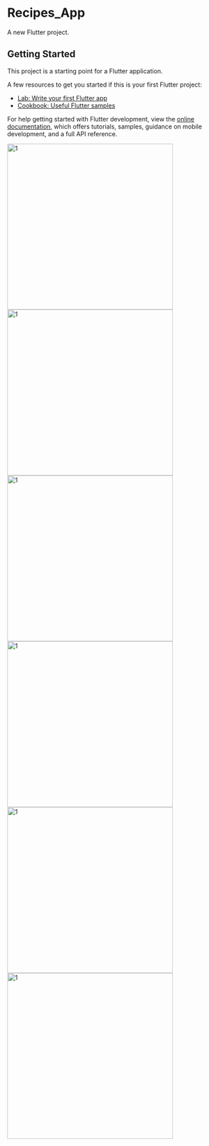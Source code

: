 # Recipes_App

A new Flutter project.

## Getting Started

This project is a starting point for a Flutter application.

A few resources to get you started if this is your first Flutter project:

- [Lab: Write your first Flutter app](https://docs.flutter.dev/get-started/codelab)
- [Cookbook: Useful Flutter samples](https://docs.flutter.dev/cookbook)

For help getting started with Flutter development, view the
[online documentation](https://docs.flutter.dev/), which offers tutorials,
samples, guidance on mobile development, and a full API reference.

<img width="380" alt="1" src=https://github.com/maulikkikani/Recipes_App/assets/114164076/b58bbd76-dda9-4926-87fb-4ba6ed9b4728>
<img width="380" alt="1" src=https://github.com/maulikkikani/Recipes_App/assets/114164076/028816af-6b14-4a29-a8c3-a41aec5cf680>
<img width="380" alt="1" src=https://github.com/maulikkikani/Recipes_App/assets/114164076/db908894-8e3f-4abb-895f-022b8f342c69>
<img width="380" alt="1" src=https://github.com/maulikkikani/Recipes_App/assets/114164076/14051aee-7ca7-4ca6-b155-6f1b01432e75>
<img width="380" alt="1" src=https://github.com/maulikkikani/Recipes_App/assets/114164076/9a038fd7-904d-4cf5-b445-7359162036f7>
<img width="380" alt="1" src=https://github.com/maulikkikani/Recipes_App/assets/114164076/75cc7478-4c43-4df5-b828-ca7b1a254b14>
